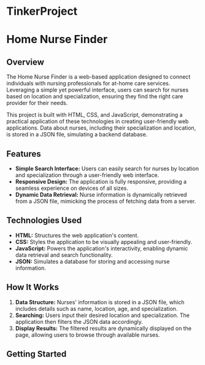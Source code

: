 ﻿# TinkerProject
# Home Nurse Finder

## Overview

The Home Nurse Finder is a web-based application designed to connect individuals with nursing professionals for at-home care services. Leveraging a simple yet powerful interface, users can search for nurses based on location and specialization, ensuring they find the right care provider for their needs.

This project is built with HTML, CSS, and JavaScript, demonstrating a practical application of these technologies in creating user-friendly web applications. Data about nurses, including their specialization and location, is stored in a JSON file, simulating a backend database.

## Features

- **Simple Search Interface:** Users can easily search for nurses by location and specialization through a user-friendly web interface.
- **Responsive Design:** The application is fully responsive, providing a seamless experience on devices of all sizes.
- **Dynamic Data Retrieval:** Nurse information is dynamically retrieved from a JSON file, mimicking the process of fetching data from a server.

## Technologies Used

- **HTML:** Structures the web application's content.
- **CSS:** Styles the application to be visually appealing and user-friendly.
- **JavaScript:** Powers the application's interactivity, enabling dynamic data retrieval and search functionality.
- **JSON:** Simulates a database for storing and accessing nurse information.

## How It Works

1. **Data Structure:** Nurses' information is stored in a JSON file, which includes details such as name, location, age, and specialization.
2. **Searching:** Users input their desired location and specialization. The application then filters the JSON data accordingly.
3. **Display Results:** The filtered results are dynamically displayed on the page, allowing users to browse through available nurses.

## Getting Started



